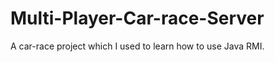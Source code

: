 Multi-Player-Car-race-Server
============================

A car-race project which I used to learn how to use Java RMI. 
